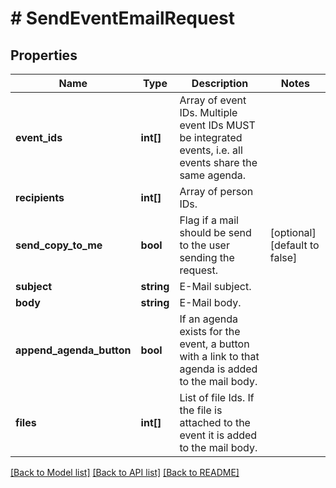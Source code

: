 # # SendEventEmailRequest

## Properties

Name | Type | Description | Notes
------------ | ------------- | ------------- | -------------
**event_ids** | **int[]** | Array of event IDs. Multiple event IDs MUST be integrated events, i.e. all events share the same agenda. |
**recipients** | **int[]** | Array of person IDs. |
**send_copy_to_me** | **bool** | Flag if a mail should be send to the user sending the request. | [optional] [default to false]
**subject** | **string** | E-Mail subject. |
**body** | **string** | E-Mail body. |
**append_agenda_button** | **bool** | If an agenda exists for the event, a button with a link to that agenda is added to the mail body. |
**files** | **int[]** | List of file Ids. If the file is attached to the event it is added to the mail body. |

[[Back to Model list]](../../README.md#models) [[Back to API list]](../../README.md#endpoints) [[Back to README]](../../README.md)
